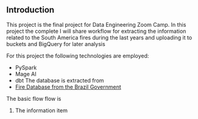
## Introduction

This project is the final project for Data Engineering Zoom Camp. In this project the complete I will share workflow for extracting the information related to the South America fires during the last years and uploading it to buckets and BigQuery for later analysis 

For this project the following technologies are employed:
  - PySpark  
 - Mage AI
 - dbt
The database is extracted from
- [Fire Database from the Brazil Government](http://terrabrasilis.dpi.inpe.br/queimadas/portal/dados-abertos/#da-focos)

The basic flow flow is

 1. The information item